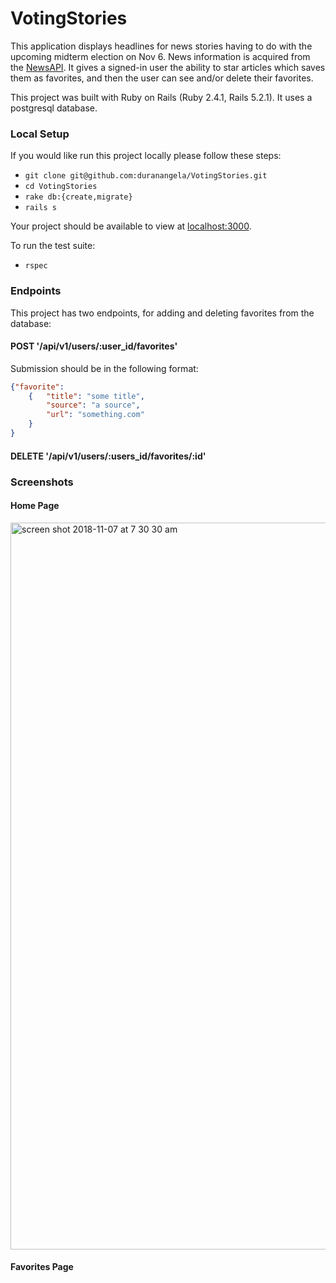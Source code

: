 # VotingStories

This application displays headlines for news stories having to do with the upcoming midterm election on Nov 6. News information is acquired from the [NewsAPI](https://newsapi.org/). It gives a signed-in user the ability to star articles which saves them as favorites, and then the user can see and/or delete their favorites.

This project was built with Ruby on Rails (Ruby 2.4.1, Rails 5.2.1). It uses a postgresql database.

### Local Setup
If you would like run this project locally please follow these steps:   
 - `git clone git@github.com:duranangela/VotingStories.git`  
 - `cd VotingStories`  
 - `rake db:{create,migrate}`   
 - `rails s`   

Your project should be available to view at [localhost:3000](http://localhost:3000/).

To run the test suite:   
 - `rspec`

### Endpoints
This project has two endpoints, for adding and deleting favorites from the database:

#### POST '/api/v1/users/:user_id/favorites'
Submission should be in the following format:
```json
{"favorite":
	{	"title": "some title",
		"source": "a source",
		"url": "something.com"
	}
}
```

#### DELETE '/api/v1/users/:users_id/favorites/:id'

### Screenshots

#### Home Page
<img width="1163" alt="screen shot 2018-11-07 at 7 30 30 am" src="https://user-images.githubusercontent.com/35884097/48137393-342dfe00-e25f-11e8-9b1d-0ec9f1642c2f.png">

#### Favorites Page





